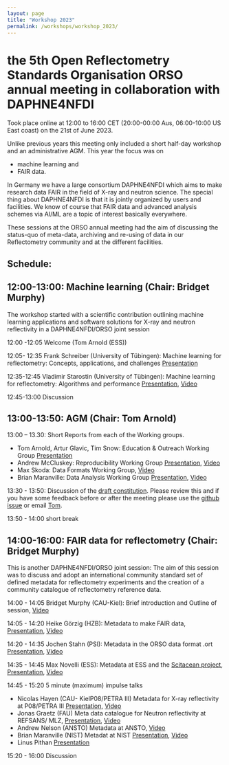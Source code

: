 ```yaml
---
layout: page
title: "Workshop 2023"
permalink: /workshops/workshop_2023/
---
```



# the 5th Open Reflectometry Standards Organisation ORSO annual meeting in collaboration with DAPHNE4NFDI
Took place online at 12:00 to 16:00 CET (20:00-00:00 Aus, 06:00-10:00 US East coast) on the 21st of June 2023. 

Unlike previous years this meeting only included a short half-day workshop and an administrative AGM.
This year the focus was on
* machine learning and 
* FAIR data. 

In Germany we have a large consortium DAPHNE4NFDI which aims to make research data FAIR in the field of X-ray and neutron science. The special thing about DAPHNE4NFDI is that it is jointly organized by users and facilities.  We know of course that FAIR data and advanced analysis schemes via AI/ML are a topic of interest basically everywhere. 

These sessions at the ORSO annual meeting had the aim of discussing the status-quo of meta-data, archiving and re-using of data in our Reflectometry community and at the different facilities. 

## Schedule:

## 12:00-13:00: Machine learning (Chair: Bridget Murphy)
The workshop started with a scientific contribution outlining machine learning applications and software solutions for X-ray and neutron reflectivity in a DAPHNE4NFDI/ORSO joint session

12:00 -12:05 Welcome (Tom Arnold (ESS))

12:05- 12:35 Frank Schreiber  (University of Tübingen): Machine learning for reflectometry: Concepts, applications, and challenges [Presentation](https://github.com/reflectivity/reflectivity.github.io/blob/6cbda5ae164a7bb034c4a7c372785b5c2c709bab/workshops/workshop_2023/ORSO-ML-FrankSchreiber-version-2023-06-21-for-website.pdf)

12:35-12:45 Vladimir Starostin  (University of Tübingen): Machine learning for reflectometry: Algorithms and performance [Presentation](https://github.com/reflectivity/reflectivity.github.io/blob/6cbda5ae164a7bb034c4a7c372785b5c2c709bab/workshops/workshop_2023/ORSO-ML-VladimirStarostin-version-2023-06-21-for-website.pdf), [Video](https://youtu.be/FavK0QAlM7U)

12:45-13:00  Discussion

## 13:00-13:50: AGM (Chair: Tom Arnold)
13:00 – 13.30: Short Reports from each of the Working groups.
* Tom Arnold, Artur Glavic, Tim Snow: Education & Outreach Working Group [Presentation]([workshops/workshop_2023/EnOWG.pdf](https://github.com/reflectivity/reflectivity.github.io/blob/593b6828283d33cd74ca6c5d4a36b56c2478d96f/workshops/workshop_2023/EnOWG.pdf))
* Andrew McCluskey: Reproducibility Working Group [Presentation](https://github.com/reflectivity/reflectivity.github.io/blob/6cbda5ae164a7bb034c4a7c372785b5c2c709bab/workshops/workshop_2023/ORSO_AGM.pdf), [Video](https://youtu.be/zCpgjkzTl2s)
* Max Skoda: Data Formats Working Group, [Video](https://youtu.be/KfJKZA39qiI)
* Brian Maranville: Data Analysis Working Group [Presentation](https://github.com/reflectivity/reflectivity.github.io/blob/593b6828283d33cd74ca6c5d4a36b56c2478d96f/workshops/workshop_2023/ORSO%20Analysis%20Report%20AGM%202023.pdf), [Video](https://youtu.be/_6H7KTV2OOI)

13:30 - 13:50: Discussion of the [draft constitution](https://www.reflectometry.org/what_is_orso/ORSO_constitution). Please review this and if you have some feedback before or after the meeting please use the [github issue](https://github.com/reflectivity/edu_outreach/issues/41) or email [Tom](mailto:tom.arnold@ess.eu).

13:50 - 14:00  short break

## 14:00-16:00: FAIR data for reflectometry (Chair: Bridget Murphy)
This is another DAPHNE4NFDI/ORSO joint session:
The aim of this session was to discuss and adopt an international community standard set of defined metadata for reflectometry experiments and the creation of a community catalogue of reflectometry reference data.

14:00 - 14:05 	Bridget Murphy (CAU-Kiel): Brief introduction and Outline of session, [Video](https://youtu.be/pMkC0F3jmJ8)

14:05 - 14:20  	Heike Görzig (HZB): Metadata to make FAIR data, [Presentation](https://github.com/reflectivity/reflectivity.github.io/blob/b17d062091a5c0ab98245bc093cf65e4310ff1c6/workshops/workshop_2023/20230621-ORSO-ExPaNDS-metadata-framework.pdf), [Video](https://youtu.be/LzrBDuM4lGw)

14:20 - 14:35   Jochen Stahn (PSI): Metadata in the ORSO data format .ort [Presentation](https://github.com/reflectivity/reflectivity.github.io/blob/593b6828283d33cd74ca6c5d4a36b56c2478d96f/workshops/workshop_2023/FAIR_ort.pdf), [Video](https://youtu.be/gpXm3R3MLho)

14:35 - 14:45   Max Novelli (ESS): Metadata at ESS and the [Scitacean project](https://scicatproject.github.io/scitacean/), [Presentation](https://github.com/reflectivity/reflectivity.github.io/blob/593b6828283d33cd74ca6c5d4a36b56c2478d96f/workshops/workshop_2023/Metdata_data_at_ESS_ORSO_20230621.pdf), [Video](https://youtu.be/8kuEdIaZ3G8)

14:45 - 15:20 5 minute (maximum) impulse talks 
* Nicolas Hayen  (CAU- KielP08/PETRA III) 		Metadata for X-ray reflectivity at P08/PETRA III [Presentation](https://github.com/reflectivity/reflectivity.github.io/blob/593b6828283d33cd74ca6c5d4a36b56c2478d96f/workshops/workshop_2023/ORSO_Annual_Jun2023_NHayen.pdf), [Video](https://youtu.be/UxlIPjPTmRg)
* Jonas Graetz (FAU) 			Meta data catalogue for Neutron reflectivity at REFSANS/ MLZ, [Presentation](https://github.com/reflectivity/reflectivity.github.io/blob/5c23d1a36b78ad2c81ff83538231c0b7c670b571/workshops/workshop_2023/2023-06-21-ORSO-REFSANS-metadata.pdf), [Video](https://youtu.be/2Ra08Qiub5Q)
* Andrew Nelson (ANSTO)   Metadata at ANSTO, [Video](https://youtu.be/S9rmS1M-AeM)
* Brian Maranville (NIST)  Metadat at NIST [Presentation](https://github.com/reflectivity/reflectivity.github.io/blob/593b6828283d33cd74ca6c5d4a36b56c2478d96f/workshops/workshop_2023/ORSO%20NeXus.pdf), [Video](https://youtu.be/OFupD5PBNXE)
* Linus Pithan [Presentation](https://github.com/reflectivity/reflectivity.github.io/blob/593b6828283d33cd74ca6c5d4a36b56c2478d96f/workshops/workshop_2023/orso_scicat.pdf)


15:20 - 16:00 Discussion
